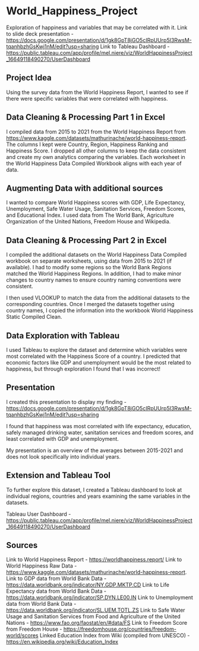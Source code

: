 # World_Happiness_Project
Exploration of happiness and variables that may be correlated with it.
Link to slide deck presentation - https://docs.google.com/presentation/d/1gk8GpT8jGO5cIRpUUrp5I3RwsM-tqanhbzhGsKwj1nM/edit?usp=sharing
Link to Tableau Dashboard - https://public.tableau.com/app/profile/mel.niere/viz/WorldHappinessProject_16649118490270/UserDashboard

## Project Idea 
Using the survey data from the World Happiness Report, I wanted to see if there were specific variables that were correlated with happiness. 

## Data Cleaning & Processing Part 1 in Excel
I compiled data from 2015 to 2021 from the World Happiness Report from https://www.kaggle.com/datasets/mathurinache/world-happiness-report.
The columns I kept were Country, Region, Happiness Ranking and Happiness Score. I dropped all other columns to keep the data consistent and create my own analytics comparing the variables. 
Each worksheet in the World Happiness Data Compiled Workbook aligns with each year of data. 

## Augmenting Data with additional sources
I wanted to compare World Happiness scores with GDP, Life Expectancy, Unemployment, Safe Water Usage, Sanitation Services, Freedom Scores, and Educational Index. I used data from The World Bank, Agriculture Organization of the United Nations, Freedom House and Wikipedia. 

## Data Cleaning & Processing Part 2 in Excel
I compiled the additional datasets on the World Happiness Data Compiled workbook on separate worksheets, using data from 2015 to 2021 (if available). I had to modify some regions so the World Bank Regions matched the World Happiness Regions. In addition, I had to make minor changes to country names to ensure country naming conventions were consistent. 

I then used VLOOKUP to match the data from the additional datasets to the corresponding countries. Once I merged the datasets together using country names, I copied the information into the workbook World Happiness Static Compiled Clean. 

## Data Exploration with Tableau
I used Tableau to explore the dataset and determine which variables were most correlated with the Happiness Score of a country. I predicted that economic factors like GDP and unemployment would be the most related to happiness, but through exploration I found that I was incorrect! 

## Presentation
I created this presentation to display my finding - https://docs.google.com/presentation/d/1gk8GpT8jGO5cIRpUUrp5I3RwsM-tqanhbzhGsKwj1nM/edit?usp=sharing

I found that happiness was most correlated with life expectancy, education, safely managed drinking water, sanitation services and freedom scores, and least correlated with GDP and unemployment. 

My presentation is an overview of the averages between 2015-2021 and does not look specifically into individual years.

## Extension and Tableau Tool
To further explore this dataset, I created a Tableau dashboard to look at individual regions, countries and years examining the same variables in the datasets. 

Tableau User Dashboard - https://public.tableau.com/app/profile/mel.niere/viz/WorldHappinessProject_16649118490270/UserDashboard

## Sources
Link to World Happiness Report - https://worldhappiness.report/
Link to World Happiness Raw Data - https://www.kaggle.com/datasets/mathurinache/world-happiness-report.
Link to GDP data from World Bank Data - https://data.worldbank.org/indicator/NY.GDP.MKTP.CD
Link to Life Expectancy data from World Bank Data - https://data.worldbank.org/indicator/SP.DYN.LE00.IN
Link to Unemployment data from World Bank Data - https://data.worldbank.org/indicator/SL.UEM.TOTL.ZS
Link to Safe Water Usage and Sanitation Services from Food and Agriculture of the United Nations - https://www.fao.org/faostat/en/#data/FS
Link to Freedom Score from Freedom House - https://freedomhouse.org/countries/freedom-world/scores
Linked Education Index from Wiki (compiled from UNESCO) - https://en.wikipedia.org/wiki/Education_Index

